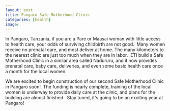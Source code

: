 ```yaml
---
layout: post
title: Pangaro Safe Motherhood Clinic
categories: [health]
image:
---
```


In Pangaro, Tanzania, if you are a Pare or Maasai woman with little access to health care, your odds of surviving childbirth are not good.  Many women receive no prenatal care, and most deliver at home. The many kilometers to the nearest clinic are just too much when they are in labor.  ETI build a Safe Motherhood Clinic in a similar area called Nadururu, and it now provides prenatal care, baby care, deliveries, and even some basic health care once a month for the local women.

We are excited to begin construction of our second Safe Motherhood Clinic in Pangaro soon!  The funding is nearly complete, training of the local women is underway to provide daily care at the clinic, and plans for the building are almost finished.  Stay tuned, it's going to be an exciting year at Pangaro!
